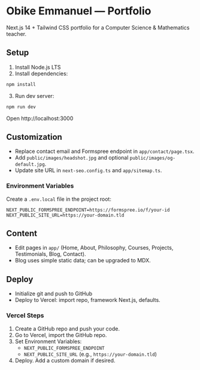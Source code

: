 # Obike Emmanuel — Portfolio

Next.js 14 + Tailwind CSS portfolio for a Computer Science & Mathematics teacher.

## Setup

1. Install Node.js LTS
2. Install dependencies:

```bash
npm install
```

3. Run dev server:

```bash
npm run dev
```

Open http://localhost:3000

## Customization

- Replace contact email and Formspree endpoint in `app/contact/page.tsx`.
- Add `public/images/headshot.jpg` and optional `public/images/og-default.jpg`.
- Update site URL in `next-seo.config.ts` and `app/sitemap.ts`.

### Environment Variables

Create a `.env.local` file in the project root:

```
NEXT_PUBLIC_FORMSPREE_ENDPOINT=https://formspree.io/f/your-id
NEXT_PUBLIC_SITE_URL=https://your-domain.tld
```

## Content

- Edit pages in `app/` (Home, About, Philosophy, Courses, Projects, Testimonials, Blog, Contact).
- Blog uses simple static data; can be upgraded to MDX.

## Deploy

- Initialize git and push to GitHub
- Deploy to Vercel: import repo, framework Next.js, defaults.

### Vercel Steps

1. Create a GitHub repo and push your code.
2. Go to Vercel, import the GitHub repo.
3. Set Environment Variables:
   - `NEXT_PUBLIC_FORMSPREE_ENDPOINT`
   - `NEXT_PUBLIC_SITE_URL` (e.g., `https://your-domain.tld`)
4. Deploy. Add a custom domain if desired.



